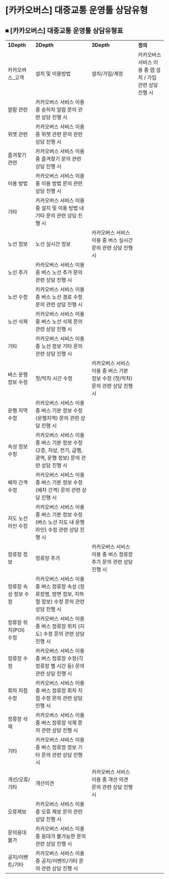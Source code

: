 # [카카오버스] 대중교통 운영툴 상담유형

**⏹ [카카오버스] 대중교통 운영툴 상담유형표**
----------------------------

|  |  |  |  |
| --- | --- | --- | --- |
| **1Depth** | **2Depth** | **3Depth** | **정의** |
| 카카오버스\_고객 | 설치 및 이용방법 | 설치/가입/계정 | 카카오버스 서비스 이용 중 앱 설치 / 가입 관련 상담 진행 시 |
| 알람 관련 | 카카오버스 서비스 이용 중 승하차 알람 문의 관련 상담 진행 시 |
| 위젯 관련 | 카카오버스 서비스 이용 중 위젯 관련 문의 관련 상담 진행 시 |
| 즐겨찾기 관련 | 카카오버스 서비스 이용 중 즐겨찾기 문의 관련 상담 진행 시 |
| 이용 방법 | 카카오버스 서비스 이용 중 이용 방법 문의 관련 상담 진행 시 |
| 기타 | 카카오버스 서비스 이용 중 설치 및 이용 방법 내 기타 문의 관련 상담 진행 시 |
| 노선 정보 | 노선 실시간 정보 | 카카오버스 서비스 이용 중 버스 실시간 문의 관련 상담 진행 시 |
| 노선 추가 | 카카오버스 서비스 이용 중 버스 노선 추가 문의 관련 상담 진행 시 |
| 노선 수정 | 카카오버스 서비스 이용 중 버스 노선 경로 수정 문의 관련 상담 진행 시 |
| 노선 삭제 | 카카오버스 서비스 이용 중 버스 노선 삭제 문의 관련 상담 진행 시 |
| 기타 | 카카오버스 서비스 이용 중 노선 정보 기타 문의 관련 상담 진행 시 |
| 버스 운행 정보 수정 | 첫/막차 시간 수정 | 카카오버스 서비스 이용 중 버스 기본 정보 수정 (첫/막차) 문의 관련 상담 진행 시 |
| 운행 지역 수정 | 카카오버스 서비스 이용 중 버스 기본 정보 수정 (운행지역) 문의 관련 상담 진행 시 |
| 속성 정보 수정 | 카카오버스 서비스 이용 중 버스 기본 정보 수정 (2층, 저상, 전기, 급행, 광역, 운행 정보) 문의 관련 상담 진행 시 |
| 배차 간격 수정 | 카카오버스 서비스 이용 중 버스 기본 정보 수정 (배차 간격) 문의 관련 상담 진행 시 |
| 지도 노선 라인 수정 | 카카오버스 서비스 이용 중 버스 기본 정보 수정 (버스 노선 지도 내 운행 라인) 수정 관련 상담 진행 시 |
| 정류장 정보 | 정류장 추가 | 카카오버스 서비스 이용 중 버스 정류장 추가 문의 관련 상담 진행 시 |
| 정류장 속성 정보 수정 | 카카오버스 서비스 이용 중 버스 정류장 속성 (정류장명, 방면 정보, 지하철 정보) 수정 문의 관련 상담 진행 시 |
| 정류장 위치(POI) 수정 | 카카오버스 서비스 이용 중 버스 정류장 위치 (지도) 수정 문의 관련 상담 진행 시 |
| 정류장 수정 | 카카오버스 서비스 이용 중 버스 정류장 수정(각 정류장 별 시간 등) 문의 관련 상담 진행 시 |
| 회차 지점 수정 | 카카오버스 서비스 이용 중 버스 정류장 회차 지점 수정 문의 관련 상담 진행 시 |
| 정류장 삭제 | 카카오버스 서비스 이용 중 버스 정류장 삭제 문의 관련 상담 진행 시 |
| 기타 | 카카오버스 서비스 이용 중 버스 정류장 정보 기타 문의 관련 상담 진행 시 |
| 개선/오류/기타 | 개선의견 | 카카오버스 서비스 이용 중 개선 의견 문의 관련 상담 진행 시 |
| 오류제보 | 카카오버스 서비스 이용 중 오류 제보 문의 관련 상담 진행 시 |
| 문의응대불가 | 카카오버스 서비스 이용 중 응대가 불가능한 문의 관련 상담 진행 시 |
| 공지/이벤트/기타 | 카카오버스 서비스 이용 중 공지/이벤트/기타 문의 관련 상담 진행 시 |